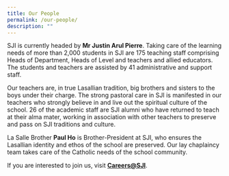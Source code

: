 ```yaml
---
title: Our People
permalink: /our-people/
description: ""
---
```

SJI is currently headed by **Mr Justin Arul Pierre**. Taking care of the learning needs of more than 2,000 students in SJI are 175 teaching staff comprising Heads of Department, Heads of Level and teachers and allied educators. The students and teachers are assisted by 41 administrative and support staff.

  

Our teachers are, in true Lasallian tradition, big brothers and sisters to the boys under their charge. The strong pastoral care in SJI is manifested in our teachers who strongly believe in and live out the spiritual culture of the school. 26 of the academic staff are SJI alumni who have returned to teach at their alma mater, working in association with other teachers to preserve and pass on SJI traditions and culture.

  

La Salle Brother **Paul Ho** is Brother-President at SJI, who ensures the Lasallian identity and ethos of the school are preserved. Our lay chaplaincy team takes care of the Catholic needs of the school community.

  

If you are interested to join us, visit [**Careers@SJI**](/our-people/careers-at-sji).